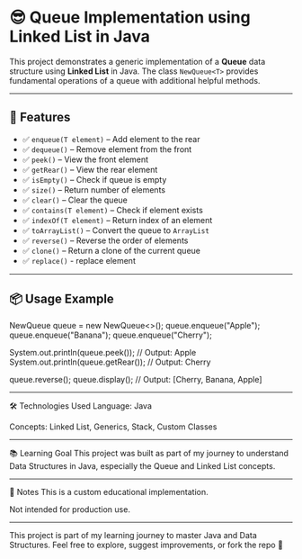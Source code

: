 # 😎 Queue Implementation using Linked List in Java

This project demonstrates a generic implementation of a **Queue** data structure using **Linked List** in Java. The class `NewQueue<T>` provides fundamental operations of a queue with additional helpful methods.

---

## 🚀 Features

- ✅ `enqueue(T element)` – Add element to the rear
- ✅ `dequeue()` – Remove element from the front
- ✅ `peek()` – View the front element
- ✅ `getRear()` – View the rear element
- ✅ `isEmpty()` – Check if queue is empty
- ✅ `size()` – Return number of elements
- ✅ `clear()` – Clear the queue
- ✅ `contains(T element)` – Check if element exists
- ✅ `indexOf(T element)` – Return index of an element
- ✅ `toArrayList()` – Convert the queue to `ArrayList`
- ✅ `reverse()` – Reverse the order of elements
- ✅ `clone()` – Return a clone of the current queue
- ✅ `replace()` - replace element

---

## 📦 Usage Example

NewQueue<String> queue = new NewQueue<>();
queue.enqueue("Apple");
queue.enqueue("Banana");
queue.enqueue("Cherry");

System.out.println(queue.peek());     // Output: Apple
System.out.println(queue.getRear()); // Output: Cherry

queue.reverse();
queue.display(); // Output: [Cherry, Banana, Apple]

---

🛠 Technologies Used
Language: Java

Concepts: Linked List, Generics, Stack, Custom Classes

---

📚 Learning Goal
This project was built as part of my journey to understand Data Structures in Java, especially the Queue and Linked List concepts.


---

📌 Notes
This is a custom educational implementation.

Not intended for production use.

---

This project is part of my learning journey to master Java and Data Structures.
Feel free to explore, suggest improvements, or fork the repo 💛

